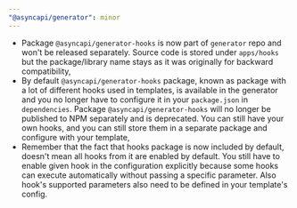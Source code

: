 ```yaml
---
"@asyncapi/generator": minor
---
```


- Package `@asyncapi/generator-hooks` is now part of `generator` repo and won't be released separately. Source code is stored under `apps/hooks` but the package/library name stays as it was originally for backward compatibility,
- By default `@asyncapi/generator-hooks` package, known as package with a lot of different hooks used in templates, is available in the generator and you no longer have to configure it in your `package.json` in `dependencies`. Package `@asyncapi/generator-hooks` will no longer be published to NPM separately and is deprecated. You can still have your own hooks, and you can still store them in a separate package and configure with your template,
- Remember that the fact that hooks package is now included by default, doesn't mean all hooks from it are enabled by default. You still have to enable given hook in the configuration explicitly because some hooks can execute automatically without passing a specific parameter. Also hook's supported parameters also need to be defined in your template's config.
